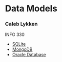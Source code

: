 # Data Models

### Caleb Lykken

INFO 330

* [SQLite](SQLite.md)
* [MongoDB](MongoDB.md)
* [Oracle Database](OracleDB.md)
